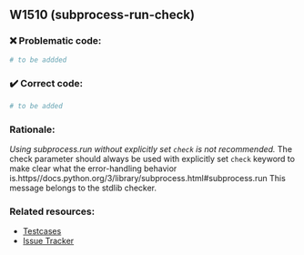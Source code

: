 ## W1510 (subprocess-run-check)

### :x: Problematic code:

```python
# to be addded
```

### :heavy_check_mark: Correct code:

```python
# to be added
```

### Rationale:

 *Using subprocess.run without explicitly set `check` is not recommended.*
  The check parameter should always be used with explicitly set `check` keyword
  to make clear what the error-handling behavior
  is.https//docs.python.org/3/library/subprocess.html#subprocess.run This
  message belongs to the stdlib checker.



### Related resources:

- [Testcases](#)
- [Issue Tracker](https://github.com/PyCQA/pylint/issues?q=is%3Aissue+%22subprocess-run-check%22+OR+%22W1510%22)
